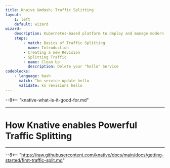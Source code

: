 ```yaml
---
title: Knaive &mdash; Traffic Splitting
layout:
    1: left
    default: wizard
wizard:
    description: Kubernetes-based platform to deploy and manage modern serverless workloads
    steps:
        - match: Basics of Traffic Splitting
          name: Introduction
        - Creating a new Revision
        - Splitting Traffic
        - name: Clean Up
          description: Delete your "hello" Service
codeblocks:
    - language: bash
      match: ^kn service update hello
      validate: kn revisions hello
---
```


--8<-- "knative-what-is-it-good-for.md"

---

# How Knative enables Powerful Traffic Splitting

---

--8<-- "https://raw.githubusercontent.com/knative/docs/main/docs/getting-started/first-traffic-split.md"
